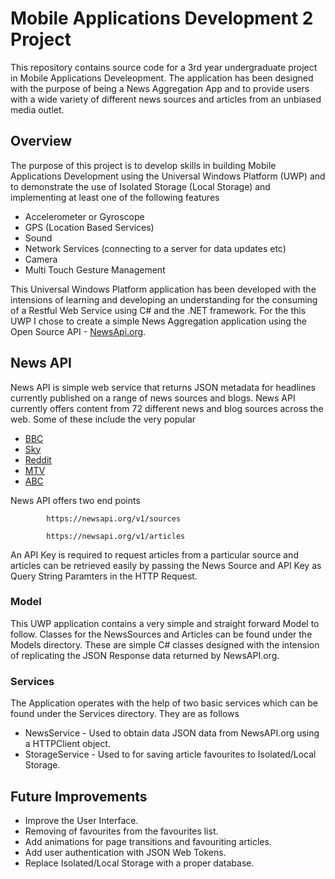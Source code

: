 # Mobile Applications Development 2 Project

This repository contains source code for a 3rd year undergraduate project in Mobile Applications Develeopment.
The application has been designed with the purpose of being a News Aggregation App and to provide users with a wide variety of different news sources and articles from an unbiased media outlet.

## Overview

The purpose of this project is to develop skills in building Mobile Applications Development using the Universal Windows Platform (UWP) and to demonstrate the use of Isolated Storage (Local Storage) and implementing at least one of the following features

- Accelerometer or Gyroscope
- GPS (Location Based Services)
- Sound
- Network Services (connecting to a server for data updates etc)
- Camera
- Multi Touch Gesture Management

This Universal Windows Platform application has been developed with the intensions of learning and developing an understanding for the consuming of a Restful Web Service using C# and the .NET framework. For the this UWP I chose to create a simple News Aggregation application using the Open Source API - [NewsApi.org](https://newsapi.org/). 

## News API

News API is simple web service that returns JSON metadata for headlines currently published on a range of news sources and blogs. News API currently offers content from 72 different news and blog sources across the web. Some of these include the very popular

- [BBC](http://www.bbc.com/news)
- [Sky](http://news.sky.com/)
- [Reddit](https://www.reddit.com/)
- [MTV](http://www.mtv.com/news/)
- [ABC](http://abcnews.go.com/)

News API offers two end points

			https://newsapi.org/v1/sources

			https://newsapi.org/v1/articles

An API Key is required to request articles from a particular source and articles can be retrieved easily by passing the News Source and API Key as Query String Paramters in the HTTP Request.

### Model

This UWP application contains a very simple and straight forward Model to follow. Classes for the NewsSources and Articles can be found under the Models directory. These are simple C# classes designed with the intension of replicating the JSON Response data returned by NewsAPI.org.

### Services

The Application operates with the help of two basic services which can be found under the Services directory. They are as follows

- NewsService - Used to obtain data JSON data from NewsAPI.org using a HTTPClient object.
- StorageService - Used to for saving article favourites to Isolated/Local Storage.

## Future Improvements

- Improve the User Interface.
- Removing of favourites from the favourites list.
- Add animations for page transitions and favouriting articles.
- Add user authentication with JSON Web Tokens.
- Replace Isolated/Local Storage with a proper database.
